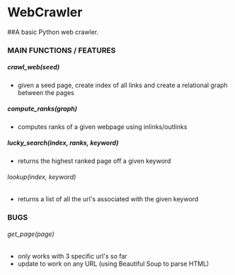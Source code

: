 # WebCrawler
##A basic Python web crawler.


### MAIN FUNCTIONS / FEATURES

##### crawl_web(seed)
- given a seed page, create index of all links and create a relational graph between the pages

##### compute_ranks(graph)
- computes ranks of a given webpage using inlinks/outlinks

##### lucky_search(index, ranks, keyword)
- returns the highest ranked page off a given keyword 

###### lookup(index, keyword)
- returns a list of all the url's associated with the given keyword


### BUGS

###### get_page(page)
- only works with 3 specific url's so far
- update to work on any URL (using Beautiful Soup to parse HTML)
 
